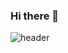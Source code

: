 ### Hi there 👋
![header](https://capsule-render.vercel.app/api?type=waving&height=200&text='Yunhwan%20Park'&color=47684c&fontColor=ffffff&fontSize=50)

<!--
**yunhwan98/yunhwan98** is a ✨ _special_ ✨ repository because its `README.md` (this file) appears on your GitHub profile.

Here are some ideas to get you started:

- 🔭 I’m currently working on ...
- 🌱 I’m currently learning ...
- 👯 I’m looking to collaborate on ...
- 🤔 I’m looking for help with ...
- 💬 Ask me about ...
- 📫 How to reach me: ...
- 😄 Pronouns: ...
- ⚡ Fun fact: ...
-->
